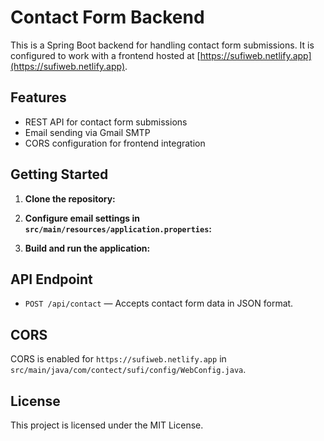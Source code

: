 # Contact Form Backend

This is a Spring Boot backend for handling contact form submissions. It is configured to work with a frontend hosted at [https://sufiweb.netlify.app](https://sufiweb.netlify.app).

## Features

- REST API for contact form submissions
- Email sending via Gmail SMTP
- CORS configuration for frontend integration

## Getting Started

1. **Clone the repository:**

2. **Configure email settings in `src/main/resources/application.properties`:**

3. **Build and run the application:**

## API Endpoint

- `POST /api/contact` — Accepts contact form data in JSON format.

## CORS

CORS is enabled for `https://sufiweb.netlify.app` in `src/main/java/com/contect/sufi/config/WebConfig.java`.

## License

This project is licensed under the MIT License.
